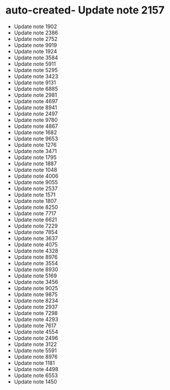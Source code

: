 # auto-created- Update note 2157
- Update note 1902
- Update note 2386
- Update note 2752
- Update note 9919
- Update note 1924
- Update note 3584
- Update note 5911
- Update note 5295
- Update note 3423
- Update note 9131
- Update note 6885
- Update note 2981
- Update note 4697
- Update note 8941
- Update note 2497
- Update note 9780
- Update note 4867
- Update note 1682
- Update note 9653
- Update note 1276
- Update note 3471
- Update note 1795
- Update note 1887
- Update note 1048
- Update note 4006
- Update note 9055
- Update note 2537
- Update note 1571
- Update note 1807
- Update note 8250
- Update note 7717
- Update note 6621
- Update note 7229
- Update note 7854
- Update note 3637
- Update note 4075
- Update note 4328
- Update note 8976
- Update note 3554
- Update note 8930
- Update note 5169
- Update note 3456
- Update note 9025
- Update note 9875
- Update note 8234
- Update note 2937
- Update note 7298
- Update note 4293
- Update note 7617
- Update note 4554
- Update note 2496
- Update note 3122
- Update note 5591
- Update note 8976
- Update note 1181
- Update note 4498
- Update note 6553
- Update note 1450
